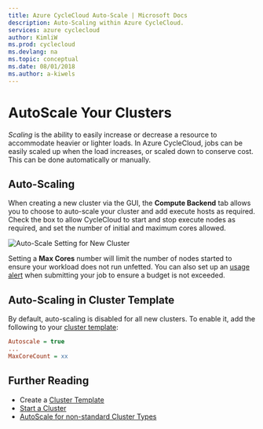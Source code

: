 ```yaml
---
title: Azure CycleCloud Auto-Scale | Microsoft Docs
description: Auto-Scaling within Azure CycleCloud.
services: azure cyclecloud
author: KimliW
ms.prod: cyclecloud
ms.devlang: na
ms.topic: conceptual
ms.date: 08/01/2018
ms.author: a-kiwels
---
```


# AutoScale Your Clusters

*Scaling* is the ability to easily increase or decrease a resource to accommodate heavier or lighter loads. In Azure CycleCloud, jobs can be easily scaled up when the load increases, or scaled down to conserve cost. This can be done automatically or manually.

## Auto-Scaling

When creating a new cluster via the GUI, the **Compute Backend** tab allows you to choose to auto-scale your cluster and add execute hosts as required. Check the box to allow CycleCloud to start and stop execute nodes as required, and set the number of initial and maximum cores allowed.

![Auto-Scale Setting for New Cluster](~/images/autoscale-setting.jpg)

Setting a **Max Cores** number will limit the number of nodes started to ensure your workload does not run unfetted. You can also set up an [usage alert](https://docs.microsoft.com/en-us/azure/cyclecloud/usage) when submitting your job to ensure a budget is not exceeded.

## Auto-Scaling in Cluster Template

By default, auto-scaling is disabled for all new clusters. To enable it, add the following to your [cluster template](https://docs.microsoft.com/en-us/azure/cyclecloud/cluster-templates):

``` ini
Autoscale = true
...
MaxCoreCount = xx
```

## Further Reading

* Create a [Cluster Template](https://docs.microsoft.com/en-us/azure/cyclecloud/cluster-templates)
* [Start a Cluster](https://docs.microsoft.com/en-us/azure/cyclecloud/start-cluster)
* [AutoScale for non-standard Cluster Types](https://docs.microsoft.com/en-us/azure/cyclecloud/autoscale-api)
